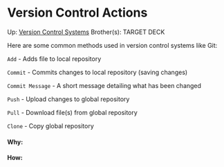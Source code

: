 # Version Control Actions

Up: [Version Control Systems](version_control_systems)
Brother(s):
TARGET DECK

Here are some common methods used in version control systems like Git:

`Add` - Adds file to local repository

`Commit` - Commits changes to local repository (saving changes)

`Commit Message` - A short message detailing what has been changed

`Push` - Upload changes to global repository

`Pull` - Download file(s) from global repository

`Clone` - Copy global repository







































#### Why:
#### How:









